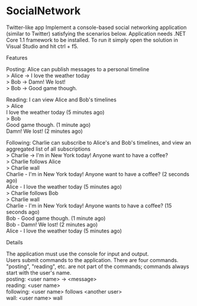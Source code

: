 # SocialNetwork
Twitter-like app
Implement a console-based social networking application (similar to Twitter) satisfying the scenarios below.
Application needs .NET Core 1.1 framework to be installed. To run it simply open the solution in Visual Studio and hit ctrl + f5.

Features

Posting: Alice can publish messages to a personal timeline  
&gt; Alice -> I love the weather today   
&gt; Bob -> Damn! We lost!  
&gt; Bob -> Good game though.  

Reading: I can view Alice and Bob's timelines  
&gt; Alice  
I love the weather today (5 minutes ago)  
&gt; Bob  
Good game though. (1 minute ago)  
Damn! We lost! (2 minutes ago)  

Following: Charlie can subscribe to Alice's and Bob's timelines, and view an aggregated list of all subscriptions  
&gt; Charlie -> I'm in New York today! Anyone want to have a coffee?  
&gt; Charlie follows Alice  
&gt; Charlie wall  
Charlie - I'm in New York today! Anyone want to have a coffee? (2 seconds ago)  
Alice - I love the weather today (5 minutes ago)  
&gt; Charlie follows Bob  
&gt; Charlie wall  
Charlie - I'm in New York today! Anyone wants to have a coffee? (15 seconds ago)  
Bob - Good game though. (1 minute ago)  
Bob - Damn! We lost! (2 minutes ago)  
Alice - I love the weather today (5 minutes ago)  

Details  

The application must use the console for input and output.  
Users submit commands to the application. There are four commands. "posting", "reading", etc. are not part of the commands; commands always start with the user's name.    
	 posting: &lt;user name> -> &lt;message>   
	 reading: &lt;user name>   
	 following: &lt;user name> follows &lt;another user>   
	 wall: &lt;user name> wall     
   

